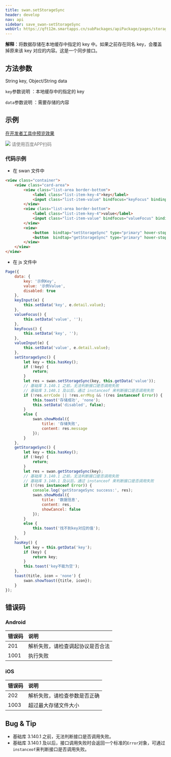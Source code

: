```yaml
---
title: swan.setStorageSync
header: develop
nav: api
sidebar: save_swan-setStorageSync
webUrl: https://qft12m.smartapps.cn/subPackages/apiPackage/pages/storage/storage
---
```



 
**解释**：将数据存储在本地缓存中指定的 key 中。如果之前存在同名 key，会覆盖掉原来该 key 对应的内容。这是一个同步接口。

 
## 方法参数

String key, Object/String data

 `key`参数说明 ：本地缓存中的指定的 key

 `data`参数说明 ：需要存储的内容

## 示例

<a href="swanide://fragment/5146563edbf8593329266a8976c0b6931577107860591" title="在开发者工具中预览效果" target="_self">在开发者工具中预览效果</a>

<div class='scan-code-container'>
    <img src="https://b.bdstatic.com/miniapp/assets/images/doc_demo/fragment_setStorage.png" class="demo-qrcode-image" />
    <font color=#777 12px>请使用百度APP扫码</font>
</div>


 

### 代码示例 



* 在 swan 文件中

```html
<view class="container">
    <view class="card-area">
        <view class="list-area border-bottom">
            <label class="list-item-key-4">key</label>
            <input class="list-item-value" bindfocus="keyFocus" bindinput="keyInput" type="text" value="{{key}}" placeholder="请输入key"/>
        </view>
        <view class="list-area border-bottom">
            <label class="list-item-key-4">value</label>
            <input class="list-item-value" bindfocus="valueFocus" bindinput="valueInput" type="text" value="{{value}}" placeholder="请输入value"/>
        </view>
        <view>
            <button  bindtap="setStorageSync" type="primary" hover-stop-propagation="true">存储数据</button>
            <button  bindtap="getStorageSync" type="primary" hover-stop-propagation="true" disabled="{{disabled}}">读取数据</button>
        </view>
    </view>
</view>
```

* 在 js 文件中

```js
Page({
    data: {
        key: '示例Key',
        value: '示例Value',
        disabled: true
    },
    keyInput(e) {
        this.setData('key', e.detail.value);
    },
    valueFocus() {
        this.setData('value', '');
    },
    keyFocus() {
        this.setData('key', '');
    },
    valueInput(e) {
        this.setData('value', e.detail.value);
    },
    setStorageSync() {
        let key = this.hasKey();
        if (!key) {
            return;
        }
        let res = swan.setStorageSync(key, this.getData('value'));
        // 基础库 3.140.1 之前，无法判断接口是否调用失败
        // 基础库 3.140.1 及以后，通过 instanceof 来判断接口是否调用失败
        if (!res.errCode || !res.errMsg && !(res instanceof Error)) {
            this.toast('存储成功', 'none');
            this.setData('disabled', false);
        }
        else {
            swan.showModal({
                title: '存储失败',
                content: res.message
            });
        }
    },
    getStorageSync() {
        let key = this.hasKey();
        if (!key) {
            return;
        }
        let res = swan.getStorageSync(key);
        // 基础库 3.140.1 之前，无法判断接口是否调用失败
        // 基础库 3.140.1 及以后，通过 instanceof 来判断接口是否调用失败
        if (!(res instanceof Error)) {
            console.log('getStorageSync success:', res);
            swan.showModal({
                title: '数据信息',
                content: res,
                showCancel: false
            });
        }
        else {
            this.toast('找不到key对应的值');
        }
    },
    hasKey() {
        let key = this.getData('key');
        if (key) {
            return key;
        }
        this.toast('key不能为空');
    },
    toast(title, icon = 'none') {
        swan.showToast({title, icon});
    }
});
```



## 错误码

### Android

|错误码|说明|
|:--|:--|
|201|解析失败，请检查调起协议是否合法|
|1001|执行失败|

### iOS

|错误码|说明|
|:--|:--|
|202|解析失败，请检查参数是否正确      |
|1003|超过最大存储文件大小|


## Bug & Tip 

* 基础库 3.140.1 之前，无法判断接口是否调用失败。
* 基础库 3.140.1 及以后，接口调用失败时会返回一个标准的`Error`对象，可通过`instanceof`来判断接口是否调用失败。